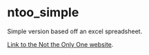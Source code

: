 # ntoo_simple
Simple version based off an excel spreadsheet.

[Link to the Not the Only One  website](https://www.nottheonlyone.org/).
